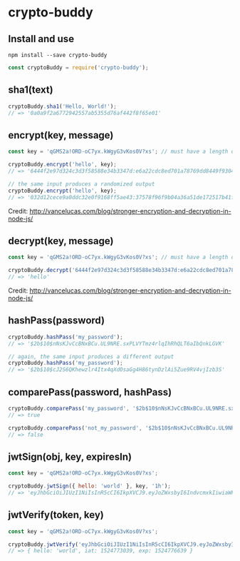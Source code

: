 # crypto-buddy

## Install and use

`npm install --save crypto-buddy`

```javascript
const cryptoBuddy = require('crypto-buddy');
```

## sha1(text)

```javascript
cryptoBuddy.sha1('Hello, World!');
// => '0a0a9f2a6772942557ab5355d76af442f8f65e01'
```

## encrypt(key, message)

```javascript
const key = 'qGMS2a!ORD-oC7yx.kWgyG3vKos0V?xs'; // must have a length of 32

cryptoBuddy.encrypt('hello', key);
// => '6444f2e97d324c3d3f58588e34b3347d:e6a22cdc8ed701a78769dd8449f9304d'

// the same input produces a randomized output
cryptoBuddy.encrypt('hello', key);
// => '032d12cece9a0ddc32e0f9168ff5ae43:37578f96f9b04a36a51de172517b41f4'
```

Credit: http://vancelucas.com/blog/stronger-encryption-and-decryption-in-node-js/

## decrypt(key, message)

```javascript
const key = 'qGMS2a!ORD-oC7yx.kWgyG3vKos0V?xs'; // must have a length of 32

cryptoBuddy.decrypt('6444f2e97d324c3d3f58588e34b3347d:e6a22cdc8ed701a78769dd8449f9304d', key);
// => 'hello'
```

Credit: http://vancelucas.com/blog/stronger-encryption-and-decryption-in-node-js/


## hashPass(password)

```javascript
cryptoBuddy.hashPass('my_password');
// => '$2b$10$nNsKJvCcBNxBCu.UL9NRE.sxPLVYTmz4rlqIhRhQLT6aIbQnkLGVK'

// again, the same input produces a different output
cryptoBuddy.hashPass('my_password');
// => '$2b$10$cJ2S6QKhewzlr4Itx4qXdOsaGg4H86tynDzlAi5Zue9RV4vjIzb3S'
```

## comparePass(password, hashPass)

```javascript
cryptoBuddy.comparePass('my_password', '$2b$10$nNsKJvCcBNxBCu.UL9NRE.sxPLVYTmz4rlqIhRhQLT6aIbQnkLGVK');
// => true

cryptoBuddy.comparePass('not_my_password', '$2b$10$nNsKJvCcBNxBCu.UL9NRE.sxPLVYTmz4rlqIhRhQLT6aIbQnkLGVK');
// => false
```

## jwtSign(obj, key, expiresIn)

```javascript
const key = 'qGMS2a!ORD-oC7yx.kWgyG3vKos0V?xs';

cryptoBuddy.jwtSign({ hello: 'world' }, key, '1h');
// => 'eyJhbGciOiJIUzI1NiIsInR5cCI6IkpXVCJ9.eyJoZWxsbyI6IndvcmxkIiwiaWF0IjoxNTI0NzczMDM5LCJleHAiOjE1MjQ3NzY2Mzl9.hqRA1Ws2BJ6c_IiUzeS6t1ECBb6CzngcYefmIcxRSL8'
```

## jwtVerify(token, key)

```javascript
const key = 'qGMS2a!ORD-oC7yx.kWgyG3vKos0V?xs';

cryptoBuddy.jwtVerify('eyJhbGciOiJIUzI1NiIsInR5cCI6IkpXVCJ9.eyJoZWxsbyI6IndvcmxkIiwiaWF0IjoxNTI0NzczMDM5LCJleHAiOjE1MjQ3NzY2Mzl9.hqRA1Ws2BJ6c_IiUzeS6t1ECBb6CzngcYefmIcxRSL8', key)
// => { hello: 'world', iat: 1524773039, exp: 1524776639 }
```
